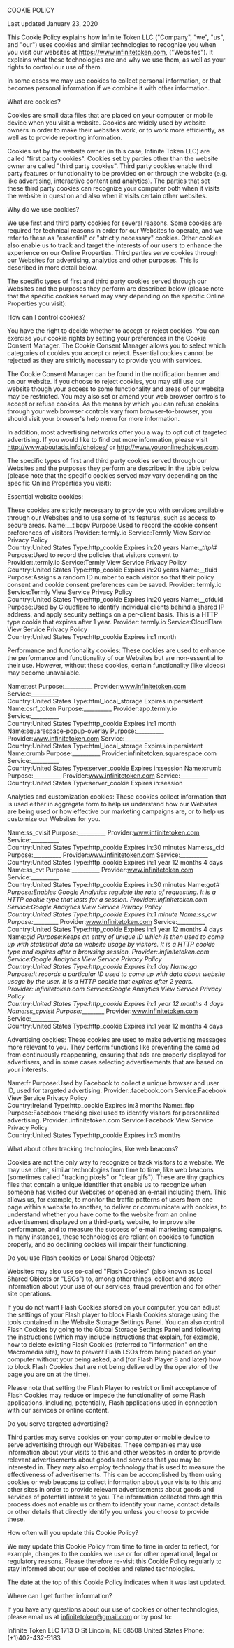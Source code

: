 COOKIE POLICY

Last updated January 23, 2020



This Cookie Policy explains how Infinite Token LLC ("Company", "we", "us", and "our") uses cookies and similar technologies to recognize you when you visit our websites at https://www.infinitetoken.com, ("Websites"). It explains what these technologies are and why we use them, as well as your rights to control our use of them.

In some cases we may use cookies to collect personal information, or that becomes personal information if we combine it with other information.

What are cookies?

Cookies are small data files that are placed on your computer or mobile device when you visit a website. Cookies are widely used by website owners in order to make their websites work, or to work more efficiently, as well as to provide reporting information.

Cookies set by the website owner (in this case, Infinite Token LLC) are called "first party cookies". Cookies set by parties other than the website owner are called "third party cookies". Third party cookies enable third party features or functionality to be provided on or through the website (e.g. like advertising, interactive content and analytics). The parties that set these third party cookies can recognize your computer both when it visits the website in question and also when it visits certain other websites.

Why do we use cookies?

We use first and third party cookies for several reasons. Some cookies are required for technical reasons in order for our Websites to operate, and we refer to these as "essential" or "strictly necessary" cookies. Other cookies also enable us to track and target the interests of our users to enhance the experience on our Online Properties. Third parties serve cookies through our Websites for advertising, analytics and other purposes. This is described in more detail below.

The specific types of first and third party cookies served through our Websites and the purposes they perform are described below (please note that the specific cookies served may vary depending on the specific Online Properties you visit):

How can I control cookies?

You have the right to decide whether to accept or reject cookies. You can exercise your cookie rights by setting your preferences in the Cookie Consent Manager. The Cookie Consent Manager allows you to select which categories of cookies you accept or reject. Essential cookies cannot be rejected as they are strictly necessary to provide you with services.

The Cookie Consent Manager can be found in the notification banner and on our website. If you choose to reject cookies, you may still use our website though your access to some functionality and areas of our website may be restricted. You may also set or amend your web browser controls to accept or refuse cookies. As the means by which you can refuse cookies through your web browser controls vary from browser-to-browser, you should visit your browser's help menu for more information.

In addition, most advertising networks offer you a way to opt out of targeted advertising. If you would like to find out more information, please visit http://www.aboutads.info/choices/ or http://www.youronlinechoices.com.

The specific types of first and third party cookies served through our Websites and the purposes they perform are described in the table below (please note that the specific cookies served may vary depending on the specific Online Properties you visit):

Essential website cookies:

These cookies are strictly necessary to provide you with services available through our Websites and to use some of its features, such as access to secure areas.
Name:__tlbcpv
Purpose:Used to record the cookie consent preferences of visitors
Provider:.termly.io
Service:Termly View Service Privacy Policy  
Country:United States
Type:http_cookie
Expires in:20 years
Name:__tltpl_#
Purpose:Used to record the policies that visitors consent to
Provider:.termly.io
Service:Termly View Service Privacy Policy  
Country:United States
Type:http_cookie
Expires in:20 years
Name:__tluid
Purpose:Assigns a random ID number to each visitor so that their policy consent and cookie consent preferences can be saved.
Provider:.termly.io
Service:Termly View Service Privacy Policy  
Country:United States
Type:http_cookie
Expires in:20 years
Name:__cfduid
Purpose:Used by Cloudflare to identify individual clients behind a shared IP address, and apply security settings on a per-client basis. This is a HTTP type cookie that expires after 1 year.
Provider:.termly.io
Service:CloudFlare View Service Privacy Policy  
Country:United States
Type:http_cookie
Expires in:1 month

Performance and functionality cookies:
These cookies are used to enhance the performance and functionality of our Websites but are non-essential to their use. However, without these cookies, certain functionality (like videos) may become unavailable.

Name:test
Purpose:__________
Provider:www.infinitetoken.com
Service:__________  
Country:United States
Type:html_local_storage
Expires in:persistent
Name:csrf_token
Purpose:__________
Provider:app.termly.io
Service:__________  
Country:United States
Type:http_cookie
Expires in:1 month
Name:squarespace-popup-overlay
Purpose:__________
Provider:www.infinitetoken.com
Service:__________  
Country:United States
Type:html_local_storage
Expires in:persistent
Name:crumb
Purpose:__________
Provider:infinitetoken.squarespace.com
Service:__________  
Country:United States
Type:server_cookie
Expires in:session
Name:crumb
Purpose:__________
Provider:www.infinitetoken.com
Service:__________  
Country:United States
Type:server_cookie
Expires in:session

Analytics and customization cookies:
These cookies collect information that is used either in aggregate form to help us understand how our Websites are being used or how effective our marketing campaigns are, or to help us customize our Websites for you.

Name:ss_cvisit
Purpose:__________
Provider:www.infinitetoken.com
Service:__________  
Country:United States
Type:http_cookie
Expires in:30 minutes
Name:ss_cid
Purpose:__________
Provider:www.infinitetoken.com
Service:__________  
Country:United States
Type:http_cookie
Expires in:1 year 12 months 4 days
Name:ss_cvt
Purpose:__________
Provider:www.infinitetoken.com
Service:__________  
Country:United States
Type:http_cookie
Expires in:30 minutes
Name:_gat#
Purpose:Enables Google Analytics regulate the rate of requesting. It is a HTTP cookie type that lasts for a session.
Provider:.infinitetoken.com
Service:Google Analytics View Service Privacy Policy  
Country:United States
Type:http_cookie
Expires in:1 minute
Name:ss_cvr
Purpose:__________
Provider:www.infinitetoken.com
Service:__________  
Country:United States
Type:http_cookie
Expires in:1 year 12 months 4 days
Name:_gid
Purpose:Keeps an entry of unique ID which is then used to come up with statistical data on website usage by visitors. It is a HTTP cookie type and expires after a browsing session.
Provider:.infinitetoken.com
Service:Google Analytics View Service Privacy Policy  
Country:United States
Type:http_cookie
Expires in:1 day
Name:_ga
Purpose:It records a particular ID used to come up with data about website usage by the user. It is a HTTP cookie that expires after 2 years.
Provider:.infinitetoken.com
Service:Google Analytics View Service Privacy Policy  
Country:United States
Type:http_cookie
Expires in:1 year 12 months 4 days
Name:ss_cpvisit
Purpose:__________
Provider:www.infinitetoken.com
Service:__________  
Country:United States
Type:http_cookie
Expires in:1 year 12 months 4 days

Advertising cookies:
These cookies are used to make advertising messages more relevant to you. They perform functions like preventing the same ad from continuously reappearing, ensuring that ads are properly displayed for advertisers, and in some cases selecting advertisements that are based on your interests.

Name:fr
Purpose:Used by Facebook to collect a unique browser and user ID, used for targeted advertising.
Provider:.facebook.com
Service:Facebook View Service Privacy Policy  
Country:Ireland
Type:http_cookie
Expires in:3 months
Name:_fbp
Purpose:Facebook tracking pixel used to identify visitors for personalized advertising.
Provider:.infinitetoken.com
Service:Facebook View Service Privacy Policy  
Country:United States
Type:http_cookie
Expires in:3 months

What about other tracking technologies, like web beacons?

Cookies are not the only way to recognize or track visitors to a website. We may use other, similar technologies from time to time, like web beacons (sometimes called "tracking pixels" or "clear gifs"). These are tiny graphics files that contain a unique identifier that enable us to recognize when someone has visited our Websites or opened an e-mail including them. This allows us, for example, to monitor the traffic patterns of users from one page within a website to another, to deliver or communicate with cookies, to understand whether you have come to the website from an online advertisement displayed on a third-party website, to improve site performance, and to measure the success of e-mail marketing campaigns. In many instances, these technologies are reliant on cookies to function properly, and so declining cookies will impair their functioning.

Do you use Flash cookies or Local Shared Objects?

Websites may also use so-called "Flash Cookies" (also known as Local Shared Objects or "LSOs") to, among other things, collect and store information about your use of our services, fraud prevention and for other site operations.

If you do not want Flash Cookies stored on your computer, you can adjust the settings of your Flash player to block Flash Cookies storage using the tools contained in the Website Storage Settings Panel. You can also control Flash Cookies by going to the Global Storage Settings Panel and following the instructions (which may include instructions that explain, for example, how to delete existing Flash Cookies (referred to "information" on the Macromedia site), how to prevent Flash LSOs from being placed on your computer without your being asked, and (for Flash Player 8 and later) how to block Flash Cookies that are not being delivered by the operator of the page you are on at the time).

Please note that setting the Flash Player to restrict or limit acceptance of Flash Cookies may reduce or impede the functionality of some Flash applications, including, potentially, Flash applications used in connection with our services or online content.

Do you serve targeted advertising?

Third parties may serve cookies on your computer or mobile device to serve advertising through our Websites. These companies may use information about your visits to this and other websites in order to provide relevant advertisements about goods and services that you may be interested in. They may also employ technology that is used to measure the effectiveness of advertisements. This can be accomplished by them using cookies or web beacons to collect information about your visits to this and other sites in order to provide relevant advertisements about goods and services of potential interest to you. The information collected through this process does not enable us or them to identify your name, contact details or other details that directly identify you unless you choose to provide these.

How often will you update this Cookie Policy?

We may update this Cookie Policy from time to time in order to reflect, for example, changes to the cookies we use or for other operational, legal or regulatory reasons. Please therefore re-visit this Cookie Policy regularly to stay informed about our use of cookies and related technologies.

The date at the top of this Cookie Policy indicates when it was last updated.

Where can I get further information?

If you have any questions about our use of cookies or other technologies, please email us at infinitetoken@gmail.com or by post to:

Infinite Token LLC
1713 O St
Lincoln, NE 68508
United States
Phone: (+1)402-432-5183